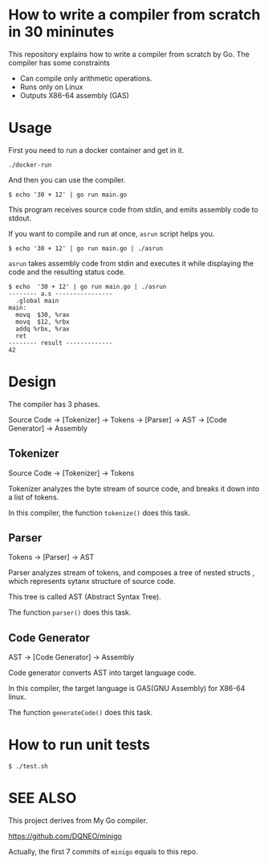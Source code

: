 # How to write a compiler from scratch in 30 mininutes

This repository explains how to write a compiler from scratch by Go.
The compiler has some constraints

* Can compile only arithmetic operations.
* Runs only on Linux
* Outputs X86-64 assembly (GAS)

# Usage

First you need to run a docker container and get in it.

```
./docker-run
```

And then you can use the compiler.


```
$ echo '30 + 12' | go run main.go
```

This program receives source code from stdin, and emits assembly code to stdout.

If you want to compile and run at once, `asrun` script helps you.

```
$ echo '30 + 12' | go run main.go | ./asrun
```

`asrun` takes assembly code from stdin and executes it while displaying the code and the resulting status code.

```
$ echo  '30 + 12' | go run main.go | ./asrun
-------- a.s ----------------
  .global main
main:
  movq  $30, %rax
  movq  $12, %rbx
  addq %rbx, %rax
  ret
-------- result -------------
42
```

# Design

The compiler has 3 phases.

Source Code -> [Tokenizer] -> Tokens -> [Parser] -> AST -> [Code Generator] -> Assembly

## Tokenizer

Source Code -> [Tokenizer] -> Tokens

Tokenizer analyzes the byte stream of source code, and breaks it down into a list of tokens.

In this compiler, the function `tokenize()` does this task.

## Parser

Tokens -> [Parser] -> AST

Parser analyzes stream of tokens, and composes a tree of nested structs , which represents sytanx structure of source code.

This tree is called AST (Abstract Syntax Tree).

The function `parser()` does this task.

## Code Generator

AST -> [Code Generator] -> Assembly

Code generator converts AST into target language code.

In this compiler, the target language is GAS(GNU Assembly) for X86-64 linux.

The function `generateCode()` does this task.

# How to run unit tests

```
$ ./test.sh
```

# SEE ALSO

This project derives from My Go compiler.

https://github.com/DQNEO/minigo

Actually, the first 7 commits of `minigo` equals to this repo.
